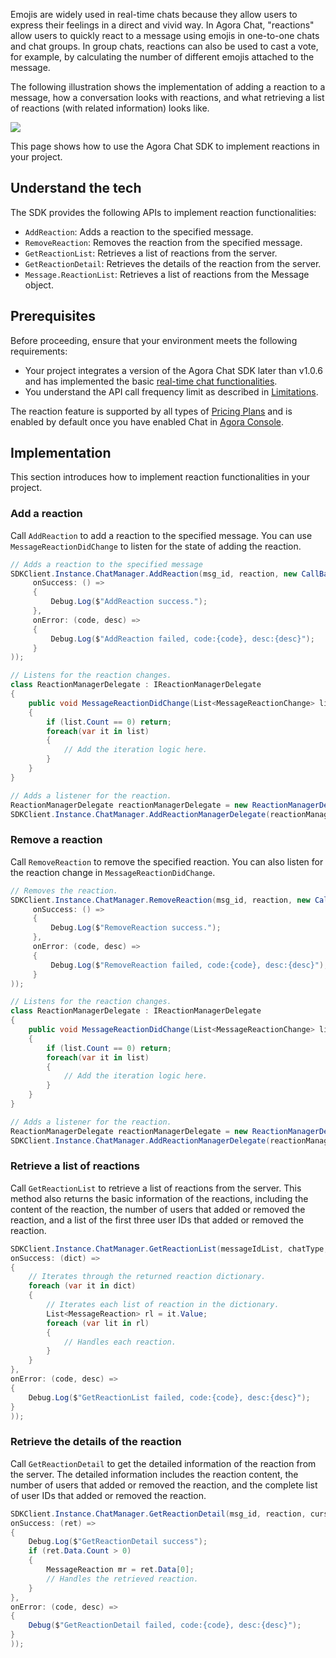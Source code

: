 Emojis are widely used in real-time chats because they allow users to express their feelings in a direct and vivid way. In Agora Chat, "reactions" allow users to quickly react to a message using emojis in one-to-one chats and chat groups. In group chats, reactions can also be used to cast a vote, for example, by calculating the number of different emojis attached to the message.

The following illustration shows the implementation of adding a reaction to a message, how a conversation looks with reactions, and what retrieving a list of reactions (with related information) looks like.

![](https://web-cdn.agora.io/docs-files/1655257598155)

This page shows how to use the Agora Chat SDK to implement reactions in your project.

## Understand the tech

The SDK provides the following APIs to implement reaction functionalities:

- `AddReaction`: Adds a reaction to the specified message.
- `RemoveReaction`: Removes the reaction from the specified message.
- `GetReactionList`: Retrieves a list of reactions from the server.
- `GetReactionDetail`: Retrieves the details of the reaction from the server.
- `Message.ReactionList`: Retrieves a list of reactions from the Message object.

## Prerequisites

Before proceeding, ensure that your environment meets the following requirements:

- Your project integrates a version of the Agora Chat SDK later than v1.0.6 and has implemented the basic [real-time chat functionalities](../Unity/quick_start_windows.md).
- You understand the API call frequency limit as described in [Limitations](./agora_chat_limitation?platform=Windows).

<div class="alert info">The reaction feature is supported by all types of <a href="https://docs.agora.io/en/agora-chat/agora_chat_plan">Pricing Plans</a> and is enabled by default once you have enabled Chat in <a href="https://console.agora.io/">Agora Console</a>.</div>

## Implementation

This section introduces how to implement reaction functionalities in your project.

### Add a reaction

Call `AddReaction` to add a reaction to the specified message. You can use `MessageReactionDidChange` to listen for the state of adding the reaction.

```c#
// Adds a reaction to the specified message
SDKClient.Instance.ChatManager.AddReaction(msg_id, reaction, new CallBack(
     onSuccess: () =>
     {
         Debug.Log($"AddReaction success.");
     },
     onError: (code, desc) =>
     {
         Debug.Log($"AddReaction failed, code:{code}, desc:{desc}");
     }
));

// Listens for the reaction changes.
class ReactionManagerDelegate : IReactionManagerDelegate
{
    public void MessageReactionDidChange(List<MessageReactionChange> list)
    {
        if (list.Count == 0) return;
        foreach(var it in list)
        {
            // Add the iteration logic here.
        }
    }
}

// Adds a listener for the reaction.
ReactionManagerDelegate reactionManagerDelegate = new ReactionManagerDelegate();
SDKClient.Instance.ChatManager.AddReactionManagerDelegate(reactionManagerDelegate);
```

### Remove a reaction

Call `RemoveReaction` to remove the specified reaction. You can also listen for the reaction change in `MessageReactionDidChange`.

```c#
// Removes the reaction.
SDKClient.Instance.ChatManager.RemoveReaction(msg_id, reaction, new CallBack(
     onSuccess: () =>
     {
         Debug.Log($"RemoveReaction success.");
     },
     onError: (code, desc) =>
     {
         Debug.Log($"RemoveReaction failed, code:{code}, desc:{desc}");
     }
));

// Listens for the reaction changes.
class ReactionManagerDelegate : IReactionManagerDelegate
{
    public void MessageReactionDidChange(List<MessageReactionChange> list)
    {
        if (list.Count == 0) return;
        foreach(var it in list)
        {
            // Add the iteration logic here.
        }
    }
}

// Adds a listener for the reaction.
ReactionManagerDelegate reactionManagerDelegate = new ReactionManagerDelegate();
SDKClient.Instance.ChatManager.AddReactionManagerDelegate(reactionManagerDelegate);
```

### Retrieve a list of reactions

Call `GetReactionList` to retrieve a list of reactions from the server. This method also returns the basic information of the reactions, including the content of the reaction, the number of users that added or removed the reaction, and a list of the first three user IDs that added or removed the reaction.

```c#
SDKClient.Instance.ChatManager.GetReactionList(messageIdList, chatType, groupId, new ValueCallBack<Dictionary<string, List<MessageReaction>>>(
onSuccess: (dict) =>
{
    // Iterates through the returned reaction dictionary.
    foreach (var it in dict)
    {
        // Iterates each list of reaction in the dictionary.
        List<MessageReaction> rl = it.Value;
        foreach (var lit in rl)
        {
            // Handles each reaction.
        }
    }
},
onError: (code, desc) =>
{
    Debug.Log($"GetReactionList failed, code:{code}, desc:{desc}");
}
));
```

### Retrieve the details of the reaction

Call `GetReactionDetail` to get the detailed information of the reaction from the server. The detailed information includes the reaction content, the number of users that added or removed the reaction, and the complete list of user IDs that added or removed the reaction.

```c#
SDKClient.Instance.ChatManager.GetReactionDetail(msg_id, reaction, cursor, pageSize, new ValueCallBack<CursorResult<MessageReaction>>(
onSuccess: (ret) =>
{
    Debug.Log($"GetReactionDetail success");
    if (ret.Data.Count > 0)
    {
        MessageReaction mr = ret.Data[0];
        // Handles the retrieved reaction.
    }
},
onError: (code, desc) =>
{
    Debug($"GetReactionDetail failed, code:{code}, desc:{desc}");
}
));
```

